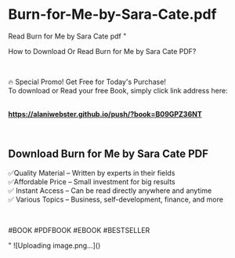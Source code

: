 # Burn-for-Me-by-Sara-Cate.pdf
Read Burn for Me by Sara Cate pdf
"<p>How to Download Or Read Burn for Me by Sara Cate PDF?</p>
<p>&nbsp;</p>
<p>&#128293;  Special Promo! Get Free for Today's Purchase!<br />To download or Read your free Book, simply click link address here:&nbsp;<br />&nbsp;</p>
<p><a href=""https://alaniwebster.github.io/push/?book=B09GPZ36NT""><strong>https://alaniwebster.github.io/push/?book=B09GPZ36NT</strong></a></p>
<p>&nbsp;</p>
<h2>Download Burn for Me by Sara Cate PDF</h2>
<p>&#x2705;Quality Material &ndash; Written by experts in their fields<br />&#x2705;Affordable Price &ndash; Small investment for big results<br />&#x2705; Instant Access &ndash; Can be read directly anywhere and anytime<br />&#x2705; Various Topics &ndash; Business, self-development, finance, and more</p>
<p>&nbsp;</p>
<p>#BOOK #PDFBOOK #EBOOK #BESTSELLER</p>
"
![Uploading image.png…]()
